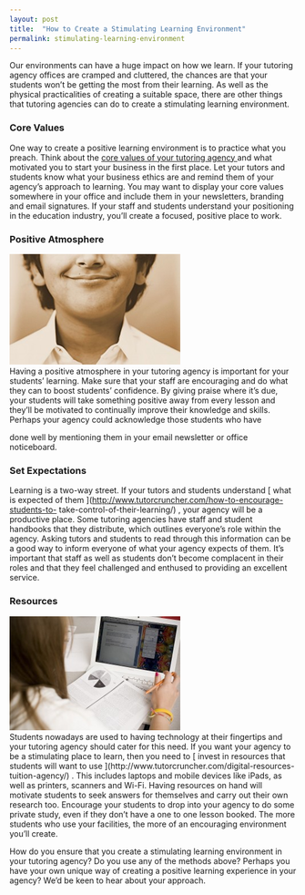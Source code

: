 ```yaml
---
layout: post
title:  "How to Create a Stimulating Learning Environment"
permalink: stimulating-learning-environment
---
```

Our environments can have a huge impact on how we learn. If your tutoring
agency offices are cramped and cluttered, the chances are that your students
won’t be getting the most from their learning. As well as the physical
practicalities of creating a suitable space, there are other things that
tutoring agencies can do to create a stimulating learning environment.

### Core Values

One way to create a positive learning environment is to practice what you
preach. Think about the [ core values of your tutoring agency
](http://www.tutorcruncher.com/tuition-agency-ethics/) and what motivated you
to start your business in the first place. Let your tutors and students know
what your business ethics are and remind them of your agency’s approach to
learning. You may want to display your core values somewhere in your office
and include them in your newsletters, branding and email signatures. If your
staff and students understand your positioning in the education industry,
you’ll create a focused, positive place to work.

### Positive Atmosphere

<div class="img-holder full-width">
   <img src="/img/blogs/1280px-A_smile_a_day_keeps_the_pain_and_the_doctor_away-300x194.jpg" alt-text="Smile"/>
</div> Having a
positive atmosphere in your tutoring agency is important for your students’
learning. Make sure that your staff are encouraging and do what they can to
boost students’ confidence. By giving praise where it’s due, your students
will take something positive away from every lesson and they’ll be motivated
to continually improve their knowledge and skills. Perhaps your agency could
acknowledge those students who have

done well by mentioning them in your email newsletter or office noticeboard.

### Set Expectations

Learning is a two-way street. If your tutors and students understand [ what is
expected of them ](http://www.tutorcruncher.com/how-to-encourage-students-to-
take-control-of-their-learning/) , your agency will be a productive place.
Some tutoring agencies have staff and student handbooks that they distribute,
which outlines everyone’s role within the agency. Asking tutors and students
to read through this information can be a good way to inform everyone of what
your agency expects of them. It’s important that staff as well as students
don’t become complacent in their roles and that they feel challenged and
enthused to providing an excellent service.

### Resources

<div class="img-holder full-width">
   <img src="/img/blogs/BCDS_Laptop-300x200.jpg" alt-text="Beaver Country Day School - Viewbook"/>
</div> Students nowadays are used to
having technology at their fingertips and your tutoring agency should cater
for this need. If you want your agency to be a stimulating place to learn,
then you need to [ invest in resources that students will want to use
](http://www.tutorcruncher.com/digital-resources-tuition-agency/) . This
includes laptops and mobile devices like iPads, as well as printers, scanners
and Wi-Fi. Having resources on hand will motivate students to seek answers for
themselves and carry out their own research too. Encourage your students to
drop into your agency to do some private study, even if they don’t have a one
to one lesson booked. The more students who use your facilities, the more of
an encouraging environment you’ll create.

How do you ensure that you create a stimulating learning environment in your
tutoring agency? Do you use any of the methods above? Perhaps you have your
own unique way of creating a positive learning experience in your agency? We’d
be keen to hear about your approach.
